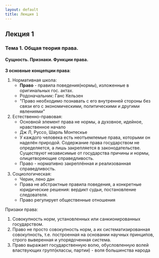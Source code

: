 ```yaml
---
layout: default
title: Лекция 1
---
```


## Лекция 1

### Тема 1. Общая теория права.

#### Сущность. Признаки. Функции права.

**3 основные концепции права**:

1. Нормативная школа:
    * **Право** - правила поведения(нормы), изложенные в оригинальных гос. актах.
    * Родоначальник: Ганс Кельзен
    * "Право необходимо познавать с его внутренней стороны без связи его с экономическими, политическими и другими явлениями"
2. Естественно-правовая:
    * Основной элемент права не нормы, а духовное, идейное, нравственное начало
    * Дж Л, Руссо, Шарль Монтескье
    * У каждого человека есть неотъемлемые права, которыми он наделён природой. Содержание права государством не определяется, а лишь закрепляется в законодательстве. Существуют независимые от государства причины и нормы, олицетворяющие справедливость.
    * Право - нормативно закреплённая и реализованная справедливость.
3. Социологическая:
    * Черин, лено дан
    * Права не абстрактные правила поведения, а конкретные юридические решения: вердикт судьи, постановление следователя.
    * Право регулирует общественные отношения

Призаки права:

1. Совокупность норм, установленных или санкионированных государством.
2. Право не просто совокупность норм, а их систематизированная совокупность, т.е. построенная на основании научных принципов, строго выверенная и упорядоченная система.
3. Право выражает государственную волю, обусловленную волей властвующих групп(классы, партии) - воля большинства народа